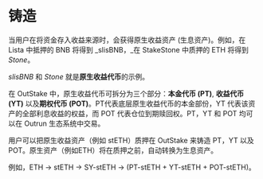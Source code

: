 # 铸造

当用户在将资金存入收益来源时，会获得原生收益资产 (生息资产)。例如，在 Lista 中抵押的 BNB 将得到 _slisBNB，_在 StakeStone 中质押的 ETH 将得到 _Stone_。

_slisBNB_ 和 _Stone_ 就是**原生收益代币**的示例。

在 OutStake 中，原生收益代币可拆分为三个部分：**本金代币 (PT)**, **收益代币 (YT)** 以及**期权代币 (POT)**。PT代表底层原生收益代币的本金部份，YT 代表该资产的全部利息收益的权益，而 POT 代表仓位到期赎回权。PT，YT 和 POT 均可以在 Outrun 生态系统中交易。

用户可以把原生收益资产（例如 stETH）质押在 OutStake 来铸造 PT，YT 以及 POT。原生资产（例如ETH）将在质押之前，自动转换为生息资产。

例如，ETH → stETH → SY-stETH → (PT-stETH + YT-stETH + POT-stETH)。
